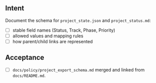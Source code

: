 <!--
title: docs: Test-Phase 1A — exporter snapshot schema
labels: ["test"-"docs","CI/CD-phase:phase-1a"]
uid: test-ci-cd-phase1a-schema
parent_uid: test-ci-cd-phase1a-epic

# Project field mappings (exact names from our Project policy):
project: test
-->

## Intent

Document the schema for `project_state.json` and `project_status.md`:

- [ ] stable field names (Status, Track, Phase, Priority)
- [ ] allowed values and mapping rules
- [ ] how parent/child links are represented

## Acceptance

- [ ] `docs/policy/project_export_schema.md` merged and linked from `docs/README.md`.
